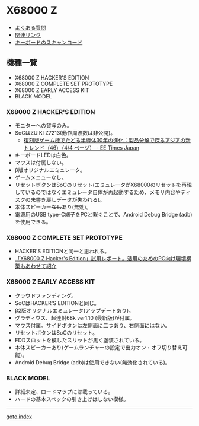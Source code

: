 # X68000 Z

* [よくある質問](faq.md)
* [関連リンク](link.md)
* [キーボードのスキャンコード](kbdcode.md)

## 機種一覧
* X68000 Z HACKER'S EDITION
* X68000 Z COMPLETE SET PROTOTYPE
* X68000 Z EARLY ACCESS KIT
* BLACK MODEL

### X68000 Z HACKER'S EDITION
* モニターへの貸与のみ。
* SoCはZUIKI Z7213(動作周波数は非公開)。
  * [復刻版ゲーム機でたどる半導体30年の進化：製品分解で探るアジアの新トレンド（46）（4/4 ページ） - EE Times Japan](https://eetimes.itmedia.co.jp/ee/articles/2005/29/news034_4.html)
* キーボードLEDは白色。
* マウスは付属しない。
* β版オリジナルエミュレータ。
* ゲームメニューなし。
* リセットボタンはSoCのリセット(エミュレータがX68000のリセットを再現しているのではなくエミュレータ自体が再起動するため、メモリ内容やディスクの未書き戻しデータが失われる)。
* 本体スピーカー~~なし~~あり(無効)。
* 電源用のUSB type-C端子をPCと繋ぐことで、Android Debug Bridge (adb)を使用できる。

### X68000 Z COMPLETE SET PROTOTYPE
* HACKER'S EDITIONと同一と思われる。
* [「X68000 Z Hacker's Edition」試用レポート。活用のためのPC向け環境構築もあわせて紹介](https://www.4gamer.net/games/656/G065657/20230118045/)

### X68000 Z EARLY ACCESS KIT
* クラウドファンディング。
* SoCはHACKER'S EDITIONと同じ。
* β2版オリジナルエミュレータ(アップデートあり)。
* グラディウス、超連射68k ver1.10 (最新版)が付属。
* マウス付属。サイドボタンは左側面に二つあり、右側面にはない。
* リセットボタンはSoCのリセット。
* FDDスロットを模したスリットが黒く塗装されている。
* 本体スピーカーあり(ゲームランチャーの設定で出力オン・オフ切り替え可能)。
* Android Debug Bridge (adb)は使用できない(無効化されている)。

### BLACK MODEL
* 詳細未定、ロードマップには載っている。
* ハードの基本スペックの引き上げはしない模様。


----
[goto index](../README.md)
